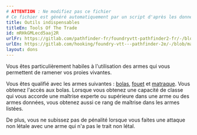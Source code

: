 ```yaml
---
# ATTENTION : Ne modifiez pas ce fichier
# Ce fichier est généré automatiquement par un script d'après les données du module Foundry VTT officiel et de sa traduction
title: Outils indispensables
titleEn: Tools Of The Trade
id: mRHkGMLecd5aaj2R
urlFr: https://gitlab.com/pathfinder-fr/foundryvtt-pathfinder2-fr/-/blob/master/data/feats/mRHkGMLecd5aaj2R.htm
urlEn: https://gitlab.com/hooking/foundry-vtt---pathfinder-2e/-/blob/master/packs/data/feats.db/tools-of-the-trade.json
layout: dons
---
```

Vous êtes particulièrement habiles à l'utilisation des armes qui vous permettent de ramener vos proies vivantes.

Vous êtes qualifié avec les armes suivantes : [bolas](../équipements/bolas.md), [fouet](../équipements/fouet.md) et [matraque](../équipements/matraque.md). Vous obtenez l'accès aux bolas. Lorsque vous obtenez une capacité de classe qui vous accorde une maîtrise experte ou supérieure dans une arme ou des armes données, vous obtenez aussi ce rang de maîtrise dans les armes listées.

De plus, vous ne subissez pas de pénalité lorsque vous faites une attaque non létale avec une arme qui n'a pas le trait non létal.
